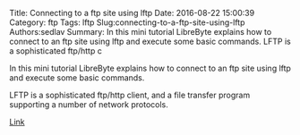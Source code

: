 Title: Connecting to a ftp site using lftp
Date: 2016-08-22 15:00:39
Category: ftp
Tags: lftp
Slug:connecting-to-a-ftp-site-using-lftp
Authors:sedlav
Summary: In this mini tutorial LibreByte explains how to connect to an ftp site using lftp and execute some basic commands. LFTP is a sophisticated ftp/http c

In this mini tutorial LibreByte explains how to connect to an ftp site using lftp and execute some basic commands. 

LFTP is a sophisticated ftp/http client, and a file transfer program supporting a number of network protocols.

[Link](http://www.librebyte.net/en/gnulinux/lftp-a-sophisticated-ftp-client-exploring-the-site/)
